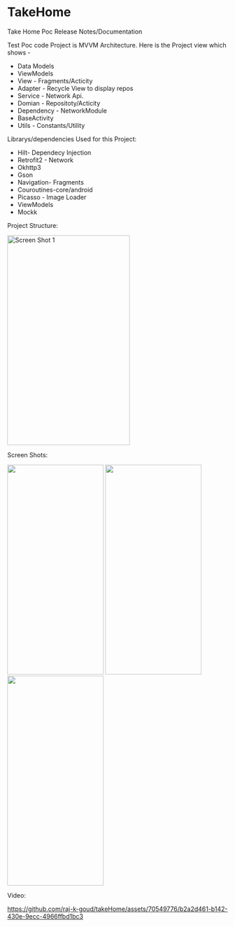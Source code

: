 # TakeHome
Take Home Poc Release Notes/Documentation

Test Poc code Project is MVVM Architecture. 
Here is the Project view which shows -  

<ul>
  <li>Data Models</li>
  <li>ViewModels</li>
  <li>View - Fragments/Acticity</li>
  <li>Adapter - Recycle View to display repos</li>
  <li>Service - Network Api.</li>
  <li>Domian - Repositoty/Acticity</li>
   <li>Dependency - NetworkModule</li>
  <li>BaseActivity</li>
  <li>Utils - Constants/Utility</li>
</ul>  

Librarys/dependencies Used for this Project:

<ul>
  <li>Hilt- Dependecy Injection</li>
  <li>Retrofit2 - Network</li>
  <li>Okhttp3</li>
  <li>Gson</li>
  <li>Navigation- Fragments</li>
  <li>Couroutines-core/android</li>
   <li>Picasso - Image Loader</li>
  <li>ViewModels</li>
  <li>Mockk</li>
</ul>  


Project Structure:

<img width="280" height="480" alt="Screen Shot 1" src="https://github.com/raj-k-goud/takeHome/assets/70549776/411eb883-57c1-49cb-8556-58e0ec0687d7">

Screen Shots: 

<img width="220" height="480" src="https://github.com/raj-k-goud/takeHome/assets/70549776/59c7e96f-4b25-4b3a-8453-410344e7ea23">
<img width="220" height="480" src="https://github.com/raj-k-goud/takeHome/assets/70549776/4c449691-bead-4d88-80af-f30db5974108">
<img width="220" height="480" src="https://github.com/raj-k-goud/takeHome/assets/70549776/2de4f373-7596-4b33-b784-a8f0a7036ed8">

Video:

https://github.com/raj-k-goud/takeHome/assets/70549776/b2a2d461-b142-430e-9ecc-4966ffbd1bc3

